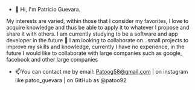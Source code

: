 - 👋 Hi, I'm Patricio Guevara.

My interests are varied, within those that I consider my favorites, I love to acquire knowledge and thus be able to apply it to whatever I propose and share it with others.
I am currently studying to be a software and app developer in the future
💞️ I am looking to collaborate on...small projects to improve my skills and knowledge, currently I have no experience, in the future I would like to collaborate with large companies such as google, facebook and other large companies
- 📫You can contact me by email: Patoog58@gmail.com | on instagram like patoo_guevara | on GitHub as @patoo92
